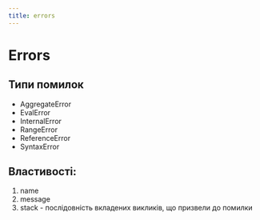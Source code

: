 ```yaml
---
title: errors
---
```


# Errors

## Типи помилок

- AggregateError
- EvalError
- InternalError
- RangeError
- ReferenceError
- SyntaxError

## Властивості:

1. name
2. message
3. stack - послідовність вкладених викликів, що призвели до помилки
